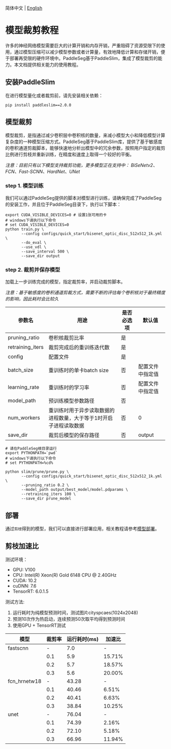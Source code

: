 简体中文 | [English](prune.md)

# 模型裁剪教程

许多的神经网络模型需要巨大的计算开销和内存开销，严重阻碍了资源受限下的使用，通过模型压缩可以减少模型参数或者计算量，有效地降低计算和存储开销，便于部署再受限的硬件环境中。PaddleSeg基于PaddleSlim，集成了模型裁剪的能力。本文档提供相关能力的使用教程。

## 安装PaddleSlim

在进行模型量化或者裁剪前，请先安装相关依赖：

```shell
pip install paddleslim==2.0.0
```

## 模型裁剪

模型裁剪，是指通过减少卷积层中卷积核的数量，来减小模型大小和降低模型计算复杂度的一种模型压缩方式。PaddleSeg基于PaddleSlim库，提供了基于敏感度的卷积通道剪裁脚本，能够快速地分析出模型中的冗余参数，按照用户指定的裁剪比例进行剪枝并重新训练，在精度和速度上取得一个较好的平衡。

*注意：目前只有以下模型支持裁剪功能，更多模型正在支持中：*
*BiSeNetv2、FCN、Fast-SCNN、HardNet、UNet*

### step 1. 模型训练

我们可以通过PaddleSeg提供的脚本对模型进行训练，请确保完成了PaddleSeg的安装工作，并且位于PaddleSeg目录下，执行以下脚本：

```shell
export CUDA_VISIBLE_DEVICES=0 # 设置1张可用的卡
# windows下请执行以下命令
# set CUDA_VISIBLE_DEVICES=0
python train.py \
       --config configs/quick_start/bisenet_optic_disc_512x512_1k.yml \
       --do_eval \
       --use_vdl \
       --save_interval 500 \
       --save_dir output
```

### step 2. 裁剪并保存模型

加载上一步训练完成的模型，指定裁剪率，并启动裁剪脚本。

*注意：基于敏感度的卷积通道剪裁方式，需要不断的评估每个卷积核对于最终精度的影响，因此耗时会比较久*

|参数名|用途|是否必选项|默认值|
|-|-|-|-|
|pruning_ratio|卷积核裁剪比率|是||
|retraining_iters|裁剪完成后的重训练迭代数|是||
|config|配置文件|是||
|batch_size|重训练时的单卡batch size|否|配置文件中指定值|
|learning_rate|重训练时的学习率|否|配置文件中指定值|
|model_path|预训练模型参数路径|否||
|num_workers|重训练时用于异步读取数据的进程数量，大于等于1时开启子进程读取数据|否|0|
|save_dir|裁剪后模型的保存路径|否|output|

```shell
# 请在PaddleSeg根目录运行
export PYTHONPATH=`pwd`
# windows下请执行以下命令
# set PYTHONPATH=%cd%

python slim/prune/prune.py \
       --config configs/quick_start/bisenet_optic_disc_512x512_1k.yml \
       --pruning_ratio 0.2 \
       --model_path output/best_model/model.pdparams \
       --retraining_iters 100 \
       --save_dir prune_model
```

## 部署

通过`剪枝`得到的模型，我们可以直接进行部署应用，相关教程请参考[模型部署](../../model_export_cn.md)。


## 剪枝加速比

测试环境：
* GPU: V100
* CPU: Intel(R) Xeon(R) Gold 6148 CPU @ 2.40GHz
* CUDA: 10.2
* cuDNN: 7.6
* TensorRT: 6.0.1.5

测试方法:
1. 运行耗时为纯模型预测时间，测试图片cityspcaes(1024x2048)
2. 预测10次作为热启动，连续预测50次取平均得到预测时间
3. 使用GPU + TensorRT测试

|模型|裁剪率|运行耗时(ms)|加速比|
|-|-|-|-|
|fastscnn|-|7.0|-|
||0.1|5.9|15.71%|
||0.2|5.7|18.57%|
||0.3|5.6|20.00%|
|fcn_hrnetw18|-|43.28|-|
||0.1|40.46|6.51%|
||0.2|40.41|6.63%|
||0.3|38.84|10.25%|
|unet|-|76.04|-|
||0.1|74.39|2.16%|
||0.2|72.10|5.18%|
||0.3|66.96|11.94%|
